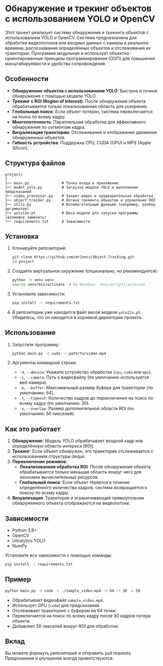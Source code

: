 # Обнаружение и трекинг объектов с использованием YOLO и OpenCV

Этот проект реализует систему обнаружения и трекинга объектов с использованием YOLO и OpenCV. Система предназначена для обработки видеопотоков или входных данных с камеры в реальном времени, распознавания определённых объектов и отслеживания их траектории. Программа модульная и использует объектно-ориентированные принципы программирования (ООП) для повышения масштабируемости и удобства сопровождения.

## Особенности
- **Обнаружение объектов с использованием YOLO**: Быстрое и точное обнаружение с помощью модели YOLO.
- **Трекинг с ROI (Region of Interest)**: После обнаружения объекта обрабатывается только локализованная область для ускорения.
- **Глобальный поиск**: Если объект потерян, система переключается на поиск по всему кадру.
- **Многопоточность**: Параллельная обработка для эффективного обнаружения по сегментам кадра.
- **Визуализация траектории**: Отслеживание и отображение движения обнаруженных объектов.
- **Гибкость устройства**: Поддержка CPU, CUDA (GPU) и MPS (Apple Silicon).

## Структура файлов
```
project/
│
├── main.py               # Точка входа в приложение
├── model_yolo.py         # Загрузка модели YOLO и выполнение предсказаний
├── video_processor.py    # Захват видео и предварительная обработка
├── object_tracker.py     # Логика трекинга объектов и управление ROI
├── utils.py              # Вспомогательные функции (например, разбор аргументов)
├── yolo11n.pt            # Веса модели для запуска программы (возможно заменить)
└── requirements.txt      # Зависимости
```

## Установка
1. Клонируйте репозиторий:
   ```bash
   git clone https://github.com/mr1necs/Object-Tracking.git
   cd project
   ```

2. Создайте виртуальное окружение (опционально, но рекомендуется):
   ```bash
   python -m venv venv
   source venv/bin/activate  # На Windows: venv\Scripts\activate
   ```

3. Установите зависимости:
   ```bash
   pip install -r requirements.txt
   ```

4. В репозитории уже находится файл весов модели `yolo11n.pt`. Убедитесь, что он находится в корневой директории проекта.

## Использование
1. Запустите программу:
   ```bash
   python main.py -d cuda -c path/to/video.mp4
   ```

2. Аргументы командной строки:
   - `-d`, `--device`: Укажите устройство обработки (`cpu`, `cuda` или `mps`).
   - `-c`, `--camera`: Путь к видеофайлу (по умолчанию используется веб-камера).
   - `-b`, `--buffer`: Максимальный размер буфера для траектории (по умолчанию: 64).
   - `-t`, `--timeout`: Количество кадров до переключения на поиск по всему кадру (по умолчанию: 30).
   - `-o`, `--overlay`: Размер дополнительной области ROI (по умолчанию: 50 пикселей).

## Как это работает
1. **Обнаружение**: Модель YOLO обрабатывает входной кадр или определённую область интереса (ROI).
2. **Трекинг**: Если объект обнаружен, его траектория отслеживается с использованием структуры deque.
3. **Переключение режимов**:
   - **Локализованная обработка ROI**: После обнаружения объекта обрабатывается только меньшая область вокруг него для экономии вычислительных ресурсов.
   - **Глобальный поиск**: Если объект теряется в течение определённого количества кадров, система возвращается к поиску по всему кадру.
4. **Визуализация**: Траектория и ограничивающий прямоугольник обнаруженного объекта отображаются на видеопотоке.

## Зависимости
- Python 3.8+
- OpenCV
- Ultralytics YOLO
- NumPy

Установите все зависимости с помощью команды:
```bash
pip install -r requirements.txt
```

## Пример
```bash
python main.py -d cuda -c ./sample_video.mp4 -b 64 -t 30 -o 50
```
- Обрабатывает видеофайл `sample_video.mp4`.
- Использует GPU (`cuda`) для предсказаний.
- Отслеживает траекторию с буфером на 64 точки.
- Переключается на поиск по всему кадру после 30 кадров потери объекта.
- Добавляет 50 пикселей вокруг ROI для обработки.

## Вклад
Вы можете форкнуть репозиторий и отправить pull requests. Предложения и улучшения всегда приветствуются.


